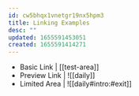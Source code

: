 ```yaml
---
id: cw5bhqx1vnetgr19nx5hpm3
title: Linking Examples
desc: ""
updated: 1655591453051
created: 1655591414271
---
```


- Basic Link | [[test-area]]
- Preview Link | ![[daily]]
- Limited Area | ![[daily#intro:#exit]]
